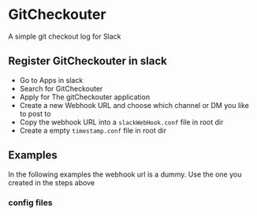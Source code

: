 # GitCheckouter

A simple git checkout log for Slack

## Register GitCheckouter in slack

- Go to Apps in slack
- Search for GitCheckouter
- Apply for The gitCheckouter application
- Create a new Webhook URL and choose which channel or DM you like to post to
- Copy the webhook URL into a `slackWebHook.conf` file in root dir
- Create a empty `timestamp.conf` file in root dir

## Examples

In the following examples the webhook url is a dummy. Use the one you created in the steps above

### config files
